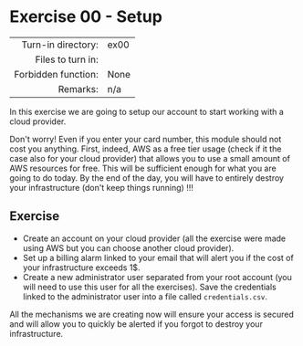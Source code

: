 # Exercise 00 - Setup

|                         |                    |
| -----------------------:| ------------------ |
|   Turn-in directory:    |  ex00              |
|   Files to turn in:     |                    |
|   Forbidden function:   |  None              |
|   Remarks:              |  n/a               |

In this exercise we are going to setup our account to start working with a cloud provider.

Don't worry! Even if you enter your card number, this module should not cost you anything. First, indeed, AWS as a free tier usage (check if it the case also for your cloud provider) that allows you to use a small amount of AWS resources for free. This will be sufficient enough for what you are going to do today. By the end of the day, you will have to entirely destroy your infrastructure (don't keep things running) !!!

## Exercise

- Create an account on your cloud provider (all the exercise were made using AWS but you can choose another cloud provider).
- Set up a billing alarm linked to your email that will alert you if the cost of your infrastructure exceeds 1\$.
- Create a new administrator user separated from your root account (you will need to use this user for all the exercises). Save the credentials linked to the administrator user into a file called `credentials.csv`.

All the mechanisms we are creating now will ensure your access is secured and will allow you to quickly be alerted if you forgot to destroy your infrastructure.